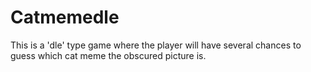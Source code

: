 # Catmemedle
This is a 'dle' type game where the player will have several chances to guess which cat meme the obscured picture is.